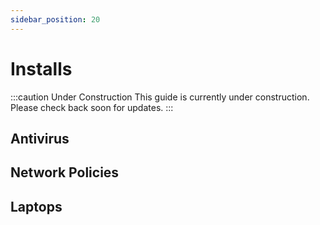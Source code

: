 ```yaml
---
sidebar_position: 20
---
```


# Installs

:::caution Under Construction
This guide is currently under construction. Please check back soon for updates.
:::

## Antivirus

## Network Policies

## Laptops